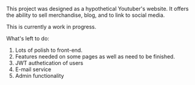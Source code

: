 This project was designed as a hypothetical Youtuber's website. It offers the ability to sell merchandise, blog, and to link to social media.

This is currently a work in progress.

What's left to do:

1) Lots of polish to front-end.
2) Features needed on some pages as well as need to be finished.
3) JWT authetication of users
4) E-mail service 
5) Admin functionality

